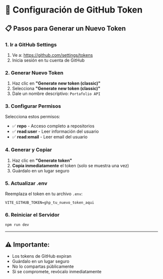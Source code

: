 # 🔑 Configuración de GitHub Token

## 📋 **Pasos para Generar un Nuevo Token**

### **1. Ir a GitHub Settings**
1. Ve a: https://github.com/settings/tokens
2. Inicia sesión en tu cuenta de GitHub

### **2. Generar Nuevo Token**
1. Haz clic en **"Generate new token (classic)"**
2. Selecciona **"Generate new token (classic)"**
3. Dale un nombre descriptivo: `Portafolio API`

### **3. Configurar Permisos**
Selecciona estos permisos:
- ✅ **repo** - Acceso completo a repositorios
- ✅ **read:user** - Leer información del usuario
- ✅ **read:email** - Leer email del usuario

### **4. Generar y Copiar**
1. Haz clic en **"Generate token"**
2. **Copia inmediatamente** el token (solo se muestra una vez)
3. Guárdalo en un lugar seguro

### **5. Actualizar .env**
Reemplaza el token en tu archivo `.env`:

```env
VITE_GITHUB_TOKEN=ghp_tu_nuevo_token_aqui
```

### **6. Reiniciar el Servidor**
```bash
npm run dev
```

---

## ⚠️ **Importante:**
- Los tokens de GitHub expiran
- Guárdalo en un lugar seguro
- No lo compartas públicamente
- Si se compromete, revócalo inmediatamente 